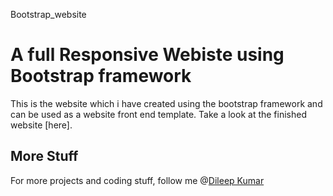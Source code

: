 Bootstrap_website

# A full Responsive Webiste using Bootstrap framework

This is the website which i have created using the bootstrap framework and can be used as a website front end template.
Take a look at the finished website [here].

## More Stuff
For more projects and coding stuff, follow me @[Dileep Kumar](https://github.com/dileepkumar9030)
